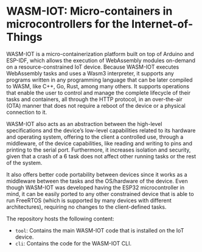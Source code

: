# WASM-IOT: Micro-containers in microcontrollers for the Internet-of-Things

WASM-IOT is a micro-containerization platform built on top of Arduino and ESP-IDF, which allows the execution of WebAssembly modules on-demand on a resource-constrained IoT device. Because WASM-IOT executes WebAssembly tasks and uses a Wasm3 interpreter, it supports any programs written in any programming language that can be later compiled to WASM, like C++, Go, Rust, among many others. It supports operations that enable the user to control and manage the complete lifecycle of their tasks and containers, all through the HTTP protocol, in an over-the-air (OTA) manner that does not require a reboot of the device or a physical connection to it.

WASM-IOT also acts as an abstraction between the high-level specifications and the device’s low-level capabilities related to its hardware and operating system, offering to the client a controlled use, through a middleware, of the device capabilities, like reading and writing to pins and printing to the serial port. Furthermore, it increases isolation and security, given that a crash of a 6 task does not affect other running tasks or the rest of the system.

It also offers better code portability between devices since it works as a middleware between the tasks and the OS/hardware of the device. Even though WASM-IOT was developed having the ESP32 microcontroller in mind, it can be easily ported to any other constrained device that is able to run FreeRTOS (which is supported by many devices with different architectures), requiring no changes to the client-defined tasks.

The repository hosts the following content:

* `tool`: Contains the main WASM-IOT code that is installed on the IoT device.
* `cli`: Contains the code for the WASM-IOT CLI.
